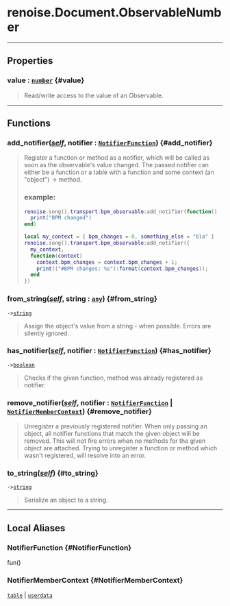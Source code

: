 # renoise.Document.ObservableNumber  

<!-- toc -->
  

---  
## Properties
### value : [`number`](../../API/builtins/number.md) {#value}
> Read/write access to the value of an Observable.

  

---  
## Functions
### add_notifier([*self*](../../API/builtins/self.md), notifier : [`NotifierFunction`](#NotifierFunction)) {#add_notifier}
> Register a function or method as a notifier, which will be called as soon as
> the observable's value changed. The passed notifier can either be a function
> or a table with a function and some context (an "object") -> method.
> ### example:
> ```lua
> renoise.song().transport.bpm_observable:add_notifier(function()
>   print("BPM changed")
> end)
> 
> local my_context = { bpm_changes = 0, something_else = "bla" }
> renoise.song().transport.bpm_observable:add_notifier({
>   my_context,
>   function(context)
>     context.bpm_changes = context.bpm_changes + 1;
>     print(("#BPM changes: %s"):format(context.bpm_changes));
>   end
> })
> ```
### from_string([*self*](../../API/builtins/self.md), string : [`any`](../../API/builtins/any.md)) {#from_string}
`->`[`string`](../../API/builtins/string.md)  

> Assign the object's value from a string - when possible. Errors are
> silently ignored.
### has_notifier([*self*](../../API/builtins/self.md), notifier : [`NotifierFunction`](#NotifierFunction)) {#has_notifier}
`->`[`boolean`](../../API/builtins/boolean.md)  

> Checks if the given function, method was already registered as notifier.
### remove_notifier([*self*](../../API/builtins/self.md), notifier : [`NotifierFunction`](#NotifierFunction) | [`NotifierMemberContext`](#NotifierMemberContext)) {#remove_notifier}
> Unregister a previously registered notifier. When only passing an object,
> all notifier functions that match the given object will be removed.
> This will not fire errors when no methods for the given object are attached.
> Trying to unregister a function or method which wasn't registered, will resolve
> into an error.
### to_string([*self*](../../API/builtins/self.md)) {#to_string}
`->`[`string`](../../API/builtins/string.md)  

> Serialize an object to a string.  



---  
## Local Aliases  
### NotifierFunction {#NotifierFunction}
fun()  
  
  
### NotifierMemberContext {#NotifierMemberContext}
[`table`](../../API/builtins/table.md) | [`userdata`](../../API/builtins/userdata.md)  
  
  

